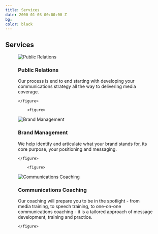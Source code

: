 ```yaml
---
title: Services
date: 2000-01-03 00:00:00 Z
bg: 
color: black
---
```


<h2>Services</h2>

<div class="three-col services">
	<figure>
		<img alt="Public Relations" src="https://frosty-blackwell-129cc0.netlify.com/static/noun_Public Relations_630593-abea903def71adf7a990483d752f30c4-1df9e.png" >
		<figcaption><h3>Public Relations</h3><p>Our process is end to end starting with developing your communications strategy all the way to delivering media coverage.</p></figcaption>
		
	</figure>

		<figure>
<img alt="Brand Management " src="https://frosty-blackwell-129cc0.netlify.com/static/noun_Brand Awareness_1865117-bc20906725c9813ea52674d588f0ea53-1df9e.png" >
		<figcaption><h3>Brand Management</h3><p>We help identify and articulate what your brand stands for, its core purpose, your positioning and messaging.</p></figcaption>
		
	</figure>

		<figure>
<img alt="Communications Coaching" src="https://frosty-blackwell-129cc0.netlify.com/static/noun_Communication_1930471-1168625c86a4cf5bb3d97b0707becca1-1df9e.png" >
		<figcaption><h3>Communications Coaching</h3><p>Our coaching will prepare you to be in the spotlight - from media training, to speech training, to one-on-one communications coaching - it is a tailored approach of message development, training and practice.</p></figcaption>
		
	</figure>
</div>